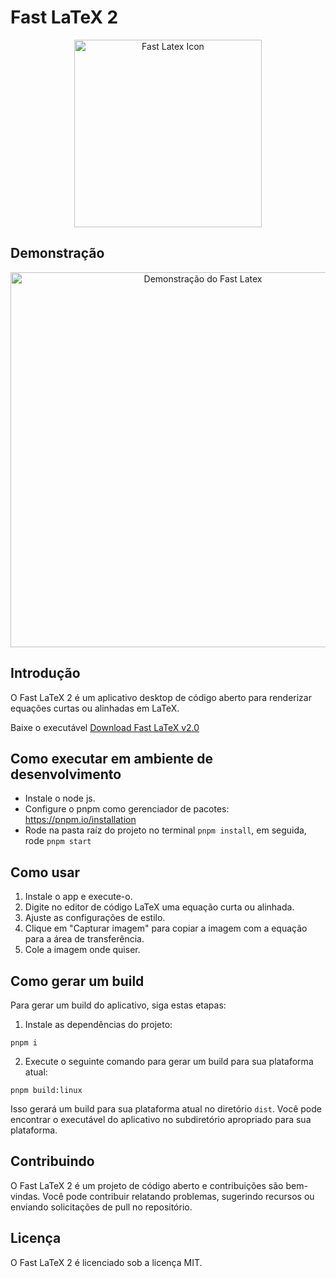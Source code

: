 # Fast LaTeX 2

<p align="center">
  <img src="https://raw.githubusercontent.com/jefersonapps/fast-latex/main/public/icon.png" alt="Fast Latex Icon" width="300"/>
</p>

## Demonstração

<p align="center">
  <img src="./public/demonstration.png" alt="Demonstração do Fast Latex" width="600"/>
</p>

## Introdução

O Fast LaTeX 2 é um aplicativo desktop de código aberto para renderizar equações curtas ou alinhadas em LaTeX.

Baixe o executável
[Download Fast LaTeX v2.0](https://github.com/jefersonapps/fast-latex-2/releases)

## Como executar em ambiente de desenvolvimento

- Instale o node js.
- Configure o pnpm como gerenciador de pacotes: https://pnpm.io/installation
- Rode na pasta raíz do projeto no terminal `pnpm install`, em seguida, rode `pnpm start`

## Como usar

1. Instale o app e execute-o.
2. Digite no editor de código LaTeX uma equação curta ou alinhada.
3. Ajuste as configurações de estilo.
4. Clique em "Capturar imagem" para copiar a imagem com a equação para a área de transferência.
5. Cole a imagem onde quiser.

## Como gerar um build

Para gerar um build do aplicativo, siga estas etapas:

1. Instale as dependências do projeto:

```
pnpm i
```

2. Execute o seguinte comando para gerar um build para sua plataforma atual:

```
pnpm build:linux
```

Isso gerará um build para sua plataforma atual no diretório `dist`. Você pode encontrar o executável do aplicativo no subdiretório apropriado para sua plataforma.

## Contribuindo

O Fast LaTeX 2 é um projeto de código aberto e contribuições são bem-vindas. Você pode contribuir relatando problemas, sugerindo recursos ou enviando solicitações de pull no repositório.

## Licença

O Fast LaTeX 2 é licenciado sob a licença MIT.
